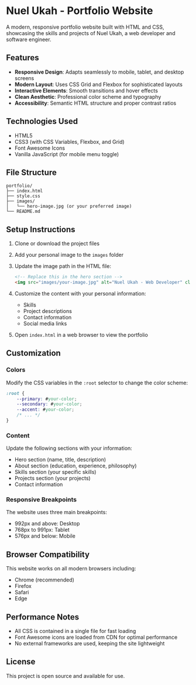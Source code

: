 # Nuel Ukah - Portfolio Website

A modern, responsive portfolio website built with HTML and CSS, showcasing the skills and projects of Nuel Ukah, a web developer and software engineer.

## Features

- **Responsive Design**: Adapts seamlessly to mobile, tablet, and desktop screens
- **Modern Layout**: Uses CSS Grid and Flexbox for sophisticated layouts
- **Interactive Elements**: Smooth transitions and hover effects
- **Clean Aesthetic**: Professional color scheme and typography
- **Accessibility**: Semantic HTML structure and proper contrast ratios

## Technologies Used

- HTML5
- CSS3 (with CSS Variables, Flexbox, and Grid)
- Font Awesome Icons
- Vanilla JavaScript (for mobile menu toggle)

## File Structure

```
portfolio/
├── index.html
├── style.css
├── images/
│   └── hero-image.jpg (or your preferred image)
└── README.md
```

## Setup Instructions

1. Clone or download the project files
2. Add your personal image to the `images` folder
3. Update the image path in the HTML file:
   ```html
   <!-- Replace this in the hero section -->
   <img src="images/your-image.jpg" alt="Nuel Ukah - Web Developer" class="hero-img">
   ```
4. Customize the content with your personal information:
   - Skills
   - Project descriptions
   - Contact information
   - Social media links

5. Open `index.html` in a web browser to view the portfolio

## Customization

### Colors
Modify the CSS variables in the `:root` selector to change the color scheme:
```css
:root {
    --primary: #your-color;
    --secondary: #your-color;
    --accent: #your-color;
    /* ... */
}
```

### Content
Update the following sections with your information:
- Hero section (name, title, description)
- About section (education, experience, philosophy)
- Skills section (your specific skills)
- Projects section (your projects)
- Contact information

### Responsive Breakpoints
The website uses three main breakpoints:
- 992px and above: Desktop
- 768px to 991px: Tablet
- 576px and below: Mobile

## Browser Compatibility

This website works on all modern browsers including:
- Chrome (recommended)
- Firefox
- Safari
- Edge

## Performance Notes

- All CSS is contained in a single file for fast loading
- Font Awesome icons are loaded from CDN for optimal performance
- No external frameworks are used, keeping the site lightweight

## License

This project is open source and available for use.
